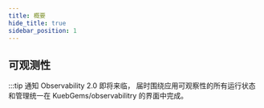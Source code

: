 ```yaml
---
title: 概要
hide_title: true
sidebar_position: 1
---
```


## 可观测性

:::tip 通知
Observability 2.0 即将来临， 届时围绕应用可观察性的所有运行状态和管理统一在 KuebGems/observabilitry 的界面中完成。